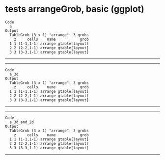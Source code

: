# tests arrangeGrob, basic (ggplot)

    Code
      a
    Output
      TableGrob (3 x 1) "arrange": 3 grobs
        z     cells    name           grob
      1 1 (1-1,1-1) arrange gtable[layout]
      2 2 (2-2,1-1) arrange gtable[layout]
      3 3 (3-3,1-1) arrange gtable[layout]

---

    

---

    Code
      a_3d
    Output
      TableGrob (3 x 1) "arrange": 3 grobs
        z     cells    name           grob
      1 1 (1-1,1-1) arrange gtable[layout]
      2 2 (2-2,1-1) arrange gtable[layout]
      3 3 (3-3,1-1) arrange gtable[layout]

---

    

---

    Code
      a_3d_and_2d
    Output
      TableGrob (3 x 1) "arrange": 3 grobs
        z     cells    name           grob
      1 1 (1-1,1-1) arrange gtable[layout]
      2 2 (2-2,1-1) arrange gtable[layout]
      3 3 (3-3,1-1) arrange gtable[layout]

---

    

